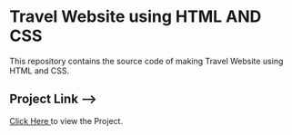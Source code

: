 # Travel Website using HTML AND CSS
This repository contains the source code of making Travel Website using HTML and CSS.
<br>
<h2>Project Link --> </h2><span><a href="https://aniketkumar7.github.io/Travel-Website/#explore"  target="_blank">Click Here  </a> to view the Project.</span>

